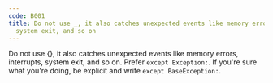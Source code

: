 ```yaml
---
code: B001
title: Do not use _, it also catches unexpected events like memory errors, interrupts,
  system exit, and so on
---
```


Do not use {}, it also catches unexpected events like memory errors, interrupts, system exit, and so on.  Prefer `except Exception:`.  If you're sure what you're doing, be explicit and write `except BaseException:`.